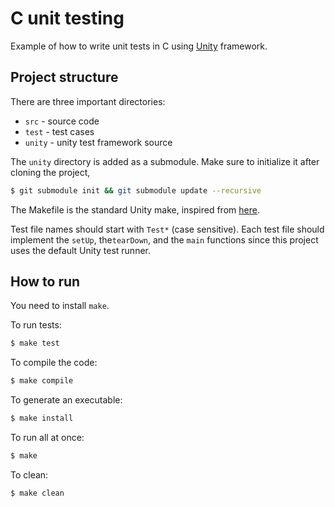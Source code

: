 # C unit testing

Example of how to write unit tests in C using [Unity](https://github.com/ThrowTheSwitch/Unity) framework.

## Project structure

There are three important directories: 

- `src` - source code
- `test` - test cases
- `unity` - unity test framework source

The `unity` directory is added as a submodule. Make sure to initialize it after
cloning the project,

```bash
$ git submodule init && git submodule update --recursive
```

The Makefile is the standard Unity make, inspired from [here](http://www.throwtheswitch.org/build/make).

Test file names should start with `Test*` (case sensitive). Each test file should implement the `setUp`,  the`tearDown`, and the `main` functions since this project uses the default Unity test runner.


## How to run

You need to install `make`.

To run tests:

```bash
$ make test
```

To compile the code:

```bash
$ make compile
```

To generate an executable:

```bash
$ make install
```

To run all at once:

```bash
$ make
```

To clean:

```bash
$ make clean
```

